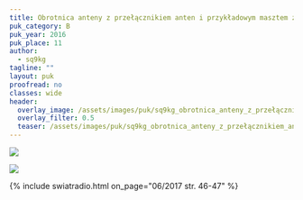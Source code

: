 ```yaml
---
title: Obrotnica anteny z przełącznikiem anten i przykładowym masztem z antenami
puk_category: B
puk_year: 2016
puk_place: 11
author: 
  - sq9kg
tagline: ""
layout: puk
proofread: no
classes: wide
header:
  overlay_image: /assets/images/puk/sq9kg_obrotnica_anteny_z_przełącznikiem_anten_i_przykładowym_masztem_z_antenami.jpg
  overlay_filter: 0.5
  teaser: /assets/images/puk/sq9kg_obrotnica_anteny_z_przełącznikiem_anten_i_przykładowym_masztem_z_antenami.jpg
---
```






 



![](assets/data/img/projects/2016-11-0.jpg) 


![](assets/img/work-in-progress.jpg) 


{% include swiatradio.html on_page="06/2017 str. 46-47" %}

 





 


